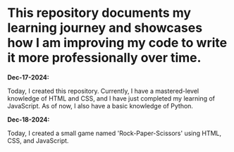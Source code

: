 # This repository documents my learning journey and showcases how I am improving my code to write it more professionally over time.

<b>Dec-17-2024:</b> <p>Today, I created this repository. Currently, I have a mastered-level knowledge of HTML and CSS, and I have just completed my learning of JavaScript. As of now, I also have a basic knowledge of Python.</p>
<b>Dec-18-2024:</b> <p>Today, I created a small game named 'Rock-Paper-Scissors' using HTML, CSS, and JavaScript.</p>
